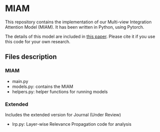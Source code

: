 # MIAM
This repository contains the implementation of our Multi-view Integration Attention Model (MIAM). It has been written in Python, using Pytorch.

The details of this model are included in [this paper](http://arxiv.org/abs/2101.09986). Please cite it if you use this code for your own research.

## Files description
### MIAM
  * main.py
  * models.py: contains the MIAM
  * helpers.py: helper functions for running models
### Extended
  Includes the extended version for Journal (Under Review)
  * lrp.py: Layer-wise Relevance Propagation code for analysis
